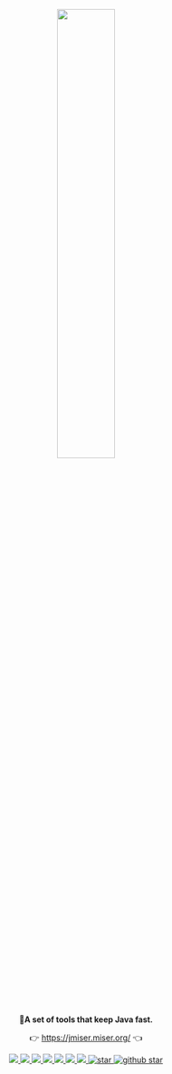 <p align="center">
	<a href="https://jmiser.miser.org/"><img src="images/logo.jpg" width="45%"></a>
</p>
<p align="center">
	<strong>🍬A set of tools that keep Java fast.</strong>
</p>
<p align="center">
	👉 <a href="https://jmiser.miser.org/">https://jmiser.miser.org/</a> 👈
</p>

<p align="center">
	<a target="_blank" href="https://search.maven.org/artifact/jmiser.miser.org/jmiser-all">
		<img src="https://img.shields.io/maven-central/v/jmiser.miser.org/jmiser-all.svg?label=Maven%20Central" />
	</a>
	<a target="_blank" href="https://">
		<img src="https://www.apache.org/licenses" />
	</a>
	<a target="_blank" href="https://www.oracle.com/java/technologies/javase/javase-jdk8-downloads.html">
		<img src="https://img.shields.io/badge/JDK-8+-green.svg" />
	</a>
	<a target="_blank" href="https://travis-ci.com/dromara/jmiser">
		<img src="https://travis-ci.com/dromara/jmiser.svg?branch=v4-master" />
	</a>
	<a href="https://www.codacy.com/gh/dromara/jmiser/dashboard?utm_source=github.com&amp;utm_medium=referral&amp;utm_content=dromara/jmiser&amp;utm_campaign=Badge_Grade">
		<img src="https://app.codacy.com/project/badge/Grade/8a6897d9de7440dd9de8804c28d2871d"/>
	</a>
	<a href="https://codecov.io/gh/dromara/jmiser">
		<img src="https://codecov.io/gh/dromara/jmiser/branch/v5-master/graph/badge.svg" />
	</a>
	<a target="_blank" href="https://gitter.im/jmiser/Lobby?utm_source=badge&utm_medium=badge&utm_campaign=pr-badge&utm_content=badge">
		<img src="https://badges.gitter.im/jmiser/Lobby.svg" />
	</a>
	<a target="_blank" href='https://gitee.com/dromara/jmiser/stargazers'>
		<img src='https://gitee.com/dromara/jmiser/badge/star.svg?theme=gvp' alt='star'/>
	</a>
	<a target="_blank" href='https://github.com/dromara/jmiser'>
		<img src="https://img.shields.io/github/stars/dromara/jmiser.svg?style=social" alt="github star"/>
	</a>
</p>
